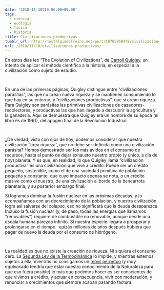 ```yaml
---
date: '2010-11-10T10:06:00+00:00'
tags:
  - ciencia
  - ecología
  - física
  - historia
title: Civilizaciones productivas
tumblr_url: http://nostalgiadelreino.net/post/18785850478/civilizaciones-productivas
url: /2010/11/10/civilizaciones-productivas/
---
```


En estos días leo “The Evolution of Civilizations”, de <span class="c3"><a href="http://www.google.com/url?q=http%3A%2F%2Fen.wikipedia.org%2Fwiki%2FCarroll_Quigley&amp;sa=D&amp;sntz=1&amp;usg=AFQjCNHuNmJyFI1oRuXL7wMSMwWpyn3JtA">Carroll Quigley</a></span><span class="c0">, un intento de aplicar el método científico a la historia, en especial a la civilización como sujeto de estudio.</span><p class="c2"><span class="c0"> </span></p><p class="c2"><span class="c0">En una de las primeras páginas, Quigley distingue entre “civilizaciones parásitas”, las que no crean nueva riqueza y se mantienen consumiendo lo que hay en su entorno, y “civilizaciones productivas”, que sí crean riqueza. Para Quigley son parásitas las primtivas civilizaciones de cazadores-recolectores, y productivas las que han llegado a descubrir la agricultura y la ganadería. Aquí se demuestra que Quigley era un hombre de su época (el libro es de 1961), del apogeo final de la Revolución Industrial.</span></p><p class="c2"><span class="c0"> </span></p><p class="c2"><span class="c0">¿De verdad, visto con ojos de hoy, podemos considerar que nuestra civilización “crea riqueza”, que no debe ser definida como una civilización parásita? Hemos demostrado ser los más ávidos en el consumo de recursos, hasta el punto de dejar exhausto nuestro propio (y único, a día de hoy) planeta. Y es que, en realidad, lo que Quigley llama “civilización productiva” es una civilización que vive a crédito. Puede ser un crédito pequeño, sostenible, como el de una sociedad primitiva de población pequeña y constante, que cuyo impacto apenas se nota, o un crédito masivo como el nuestro, de una civilización al borde de la bancarrota planetaria, y su posterior embargo final.</span></p><p class="c2"><span class="c0">Si logramos dominar la fusión nuclear en las próximas décadas, y lo acompañamos con un decrecimiento de la población, y nuestra civilización logra así salvarse del colapso, eso no significará que la deuda desaparezca. Incluso la fusión nuclear (y, de paso, todas las energías que llamamos “renovables”) requiere de combustible no renovable, aunque desde una escala humana parezca infinito. Si nuestra especie llegara a prosperar y prolongarse en el tiempo,  quizás millones de años después hubiera que pagar de nuevo la deuda por el consumo de hidrógeno.</span></p><p class="c2"><span class="c0"> </span></p><p class="c2"><span class="c0">La realidad es que no existe la creación de riqueza. Ni siquiera el consumo cero. La </span><span class="c3"><a href="http://www.google.com/url?q=http%3A%2F%2Fes.wikipedia.org%2Fwiki%2FSegunda_ley_de_la_termodin%25C3%25A1mica&amp;sa=D&amp;sntz=1&amp;usg=AFQjCNGbptnZPyugoeIe8AaDMivMWgn5qw">Segunda Ley de la Termodinámica</a></span><span class="c0"> lo impide, y mientras estemos sujetos a ella, mientras no consigamos un </span><span class="c3"><a href="http://www.google.com/url?q=http%3A%2F%2Fes.wikipedia.org%2Fwiki%2FM%25C3%25B3vil_perpetuo&amp;sa=D&amp;sntz=1&amp;usg=AFQjCNEHA0MZTFiSPFGiOyxceAu0mLCLFg">móvil perpetuo</a></span><span class="c0"> (y muy equivocado tendría que estar nuestro conocimiento de la Naturaleza para que eso fuera posible) lo más que podemos hacer es ser conscientes de que vivimos a crédito, y actuar en consecuencia, vivir con moderación, y renunciar a crecimientos que siempre acaban pasando factura.</span></p><div class="blogger-post-footer"><img width="1" height="1" src="https://blogger.googleusercontent.com/tracker/1180118427259117074-6811985632811519809?l=nostalgiadelreino.blogspot.com" alt=""/></div>